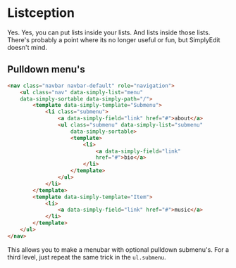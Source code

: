 # Listception

Yes. Yes, you can put lists inside your lists. And lists inside those lists. There's probably a point where its no longer useful or fun, but SimplyEdit doesn't mind.

## Pulldown menu's

```html
<nav class="navbar navbar-default" role="navigation">
    <ul class="nav" data-simply-list="menu" 
    data-simply-sortable data-simply-path="/">
        <template data-simply-template="Submenu">
            <li class="submenu">
                <a data-simply-field="link" href="#">about</a>
                <ul class="submenu" data-simply-list="submenu"
                    data-simply-sortable>
                    <template>
                        <li>
                            <a data-simply-field="link"
                            href="#">bio</a>
                        </li>
                    </template>
                </ul>
            </li>
        </template>
        <template data-simply-template="Item">
            <li>
                <a data-simply-field="link" href="#">music</a>
            </li>
        </template>
    </ul>
</nav>
```

This allows you to make a menubar with optional pulldown submenu's. For a third level, just repeat the same trick in the `ul.submenu`.

